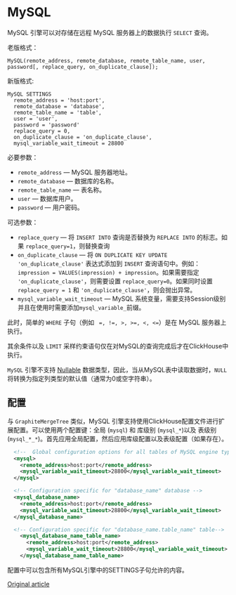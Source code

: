 # MySQL

MySQL 引擎可以对存储在远程 MySQL 服务器上的数据执行 `SELECT` 查询。

老版格式：

```
MySQL(remote_address, remote_database, remote_table_name, user, password[, replace_query, on_duplicate_clause]);
```

新版格式:

```
MySQL SETTINGS
  remote_address = 'host:port',
  remote_database = 'database',
  remote_table_name = 'table',
  user = 'user',
  password = 'password'
  replace_query = 0,
  on_duplicate_clause = 'on_duplicate_clause',
  mysql_variable_wait_timeout = 28800
```

必要参数：

- `remote_address` — MySQL 服务器地址。
- `remote_database` — 数据库的名称。
- `remote_table_name` — 表名称。
- `user` — 数据库用户。
- `password` — 用户密码。

可选参数：

- `replace_query` — 将 `INSERT INTO` 查询是否替换为 `REPLACE INTO` 的标志。如果 `replace_query=1`，则替换查询
- `on_duplicate_clause` — 将 `ON DUPLICATE KEY UPDATE 'on_duplicate_clause'` 表达式添加到 `INSERT` 查询语句中。例如：`impression = VALUES(impression) + impression`。如果需要指定 `'on_duplicate_clause'`，则需要设置 `replace_query=0`。如果同时设置 `replace_query = 1` 和 `'on_duplicate_clause'`，则会抛出异常。
- `mysql_variable_wait_timeout` — MySQL 系统变量，需要支持Session级别并且在使用时需要添加`mysql_variable_`前缀。

此时，简单的 `WHERE` 子句（例如 ` =, !=, >, >=, <, <=`）是在 MySQL 服务器上执行。

其余条件以及 `LIMIT` 采样约束语句仅在对MySQL的查询完成后才在ClickHouse中执行。

`MySQL` 引擎不支持 [Nullable](../../data_types/nullable.md) 数据类型，因此，当从MySQL表中读取数据时，`NULL` 将转换为指定列类型的默认值（通常为0或空字符串）。


## 配置

与 `GraphiteMergeTree` 类似，MySQL 引擎支持使用ClickHouse配置文件进行扩展配置。可以使用两个配置键：全局 (`mysql`) 和 库级别 (`mysql_*`)以及 表级别 (`mysql_*_*`)。首先应用全局配置，然后应用库级配置以及表级配置（如果存在）。

```xml
  <!--  Global configuration options for all tables of MySQL engine type -->
  <mysql>
    <remote_address>host:port</remote_address>
    <mysql_variable_wait_timeout>28800</mysql_variable_wait_timeout>
  </mysql>

  <!-- Configuration specific for "database_name" database -->
  <mysql_database_name>
    <remote_address>host:port</remote_address>
    <mysql_variable_wait_timeout>28800</mysql_variable_wait_timeout>
  </mysql_database_name>

  <!-- Configuration specific for "database_name.table_name" table-->
    <mysql_database_name_table_name>
      <remote_address>host:port</remote_address>
      <mysql_variable_wait_timeout>28800</mysql_variable_wait_timeout>
    </mysql_database_name_table_name>
```

配置中可以包含所有MySQL引擎中的SETTINGS子句允许的内容。

[Original article](https://clickhouse.yandex/docs/zh/operations/table_engines/mysql/) <!--hide-->
